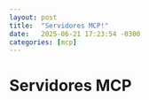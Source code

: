```yaml
---
layout: post
title:  "Servidores MCP!"
date:   2025-06-21 17:23:54 -0300
categories: [mcp]
---
```

# Servidores MCP